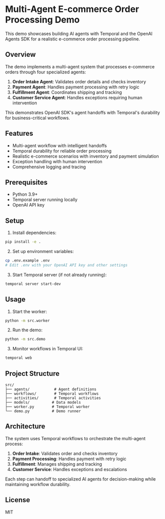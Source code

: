 # Multi-Agent E-commerce Order Processing Demo

This demo showcases building AI agents with Temporal and the OpenAI Agents SDK for a realistic e-commerce order processing pipeline.

## Overview

The demo implements a multi-agent system that processes e-commerce orders through four specialized agents:

1. **Order Intake Agent**: Validates order details and checks inventory
2. **Payment Agent**: Handles payment processing with retry logic
3. **Fulfillment Agent**: Coordinates shipping and tracking
4. **Customer Service Agent**: Handles exceptions requiring human intervention

This demonstrates OpenAI SDK's agent handoffs with Temporal's durability for business-critical workflows.

## Features

- Multi-agent workflow with intelligent handoffs
- Temporal durability for reliable order processing
- Realistic e-commerce scenarios with inventory and payment simulation
- Exception handling with human intervention
- Comprehensive logging and tracing

## Prerequisites

- Python 3.9+
- Temporal server running locally
- OpenAI API key

## Setup

1. Install dependencies:
```bash
pip install -e .
```

2. Set up environment variables:
```bash
cp .env.example .env
# Edit .env with your OpenAI API key and other settings
```

3. Start Temporal server (if not already running):
```bash
temporal server start-dev
```

## Usage

1. Start the worker:
```bash
python -m src.worker
```

2. Run the demo:
```bash
python -m src.demo
```

3. Monitor workflows in Temporal UI:
```bash
temporal web
```

## Project Structure

```
src/
├── agents/           # Agent definitions
├── workflows/        # Temporal workflows
├── activities/       # Temporal activities
├── models/          # Data models
├── worker.py        # Temporal worker
└── demo.py          # Demo runner
```

## Architecture

The system uses Temporal workflows to orchestrate the multi-agent process:

1. **Order Intake**: Validates order and checks inventory
2. **Payment Processing**: Handles payment with retry logic
3. **Fulfillment**: Manages shipping and tracking
4. **Customer Service**: Handles exceptions and escalations

Each step can handoff to specialized AI agents for decision-making while maintaining workflow durability.

## License

MIT 